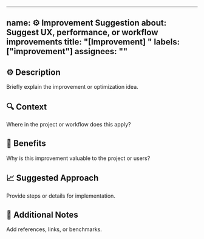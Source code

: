 
---
name: ⚙️ Improvement Suggestion
about: Suggest UX, performance, or workflow improvements
title: "[Improvement] <describe the enhancement>"
labels: ["improvement"]
assignees: ""
---

## ⚙️ Description
Briefly explain the improvement or optimization idea.

## 🔍 Context
Where in the project or workflow does this apply?

## 🧩 Benefits
Why is this improvement valuable to the project or users?

## 📈 Suggested Approach
Provide steps or details for implementation.

## 🧠 Additional Notes
Add references, links, or benchmarks.
